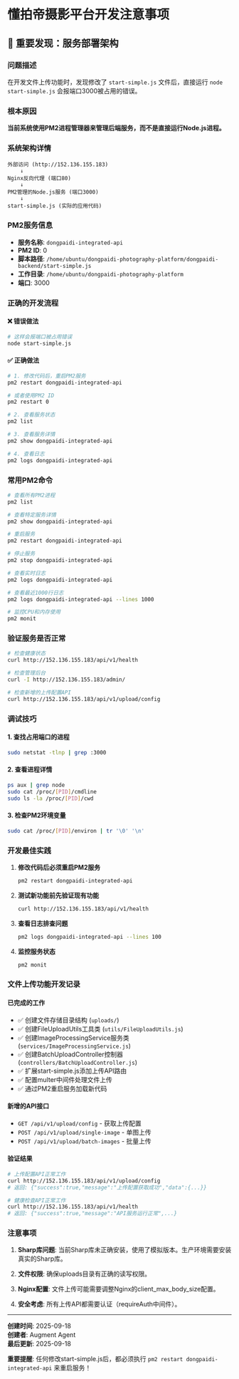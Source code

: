 # 懂拍帝摄影平台开发注意事项

## 🚨 重要发现：服务部署架构

### 问题描述
在开发文件上传功能时，发现修改了 `start-simple.js` 文件后，直接运行 `node start-simple.js` 会报端口3000被占用的错误。

### 根本原因
**当前系统使用PM2进程管理器来管理后端服务，而不是直接运行Node.js进程。**

### 系统架构详情
```
外部访问 (http://152.136.155.183) 
    ↓
Nginx反向代理 (端口80)
    ↓  
PM2管理的Node.js服务 (端口3000)
    ↓
start-simple.js (实际的应用代码)
```

### PM2服务信息
- **服务名称**: `dongpaidi-integrated-api`
- **PM2 ID**: 0
- **脚本路径**: `/home/ubuntu/dongpaidi-photography-platform/dongpaidi-backend/start-simple.js`
- **工作目录**: `/home/ubuntu/dongpaidi-photography-platform`
- **端口**: 3000

### 正确的开发流程

#### ❌ 错误做法
```bash
# 这样会报端口被占用错误
node start-simple.js
```

#### ✅ 正确做法
```bash
# 1. 修改代码后，重启PM2服务
pm2 restart dongpaidi-integrated-api

# 或者使用PM2 ID
pm2 restart 0

# 2. 查看服务状态
pm2 list

# 3. 查看服务详情
pm2 show dongpaidi-integrated-api

# 4. 查看日志
pm2 logs dongpaidi-integrated-api
```

### 常用PM2命令

```bash
# 查看所有PM2进程
pm2 list

# 查看特定服务详情
pm2 show dongpaidi-integrated-api

# 重启服务
pm2 restart dongpaidi-integrated-api

# 停止服务
pm2 stop dongpaidi-integrated-api

# 查看实时日志
pm2 logs dongpaidi-integrated-api

# 查看最近1000行日志
pm2 logs dongpaidi-integrated-api --lines 1000

# 监控CPU和内存使用
pm2 monit
```

### 验证服务是否正常

```bash
# 检查健康状态
curl http://152.136.155.183/api/v1/health

# 检查管理后台
curl -I http://152.136.155.183/admin/

# 检查新增的上传配置API
curl http://152.136.155.183/api/v1/upload/config
```

### 调试技巧

#### 1. 查找占用端口的进程
```bash
sudo netstat -tlnp | grep :3000
```

#### 2. 查看进程详情
```bash
ps aux | grep node
sudo cat /proc/[PID]/cmdline
sudo ls -la /proc/[PID]/cwd
```

#### 3. 检查PM2环境变量
```bash
sudo cat /proc/[PID]/environ | tr '\0' '\n'
```

### 开发最佳实践

1. **修改代码后必须重启PM2服务**
   ```bash
   pm2 restart dongpaidi-integrated-api
   ```

2. **测试新功能前先验证现有功能**
   ```bash
   curl http://152.136.155.183/api/v1/health
   ```

3. **查看日志排查问题**
   ```bash
   pm2 logs dongpaidi-integrated-api --lines 100
   ```

4. **监控服务状态**
   ```bash
   pm2 monit
   ```

### 文件上传功能开发记录

#### 已完成的工作
- ✅ 创建文件存储目录结构 (`uploads/`)
- ✅ 创建FileUploadUtils工具类 (`utils/FileUploadUtils.js`)
- ✅ 创建ImageProcessingService服务类 (`services/ImageProcessingService.js`)
- ✅ 创建BatchUploadController控制器 (`controllers/BatchUploadController.js`)
- ✅ 扩展start-simple.js添加上传API路由
- ✅ 配置multer中间件处理文件上传
- ✅ 通过PM2重启服务加载新代码

#### 新增的API接口
- `GET /api/v1/upload/config` - 获取上传配置
- `POST /api/v1/upload/single-image` - 单图上传
- `POST /api/v1/upload/batch-images` - 批量上传

#### 验证结果
```bash
# 上传配置API正常工作
curl http://152.136.155.183/api/v1/upload/config
# 返回: {"success":true,"message":"上传配置获取成功","data":{...}}

# 健康检查API正常工作  
curl http://152.136.155.183/api/v1/health
# 返回: {"success":true,"message":"API服务运行正常",...}
```

### 注意事项

1. **Sharp库问题**: 当前Sharp库未正确安装，使用了模拟版本。生产环境需要安装真实的Sharp库。

2. **文件权限**: 确保uploads目录有正确的读写权限。

3. **Nginx配置**: 文件上传可能需要调整Nginx的client_max_body_size配置。

4. **安全考虑**: 所有上传API都需要认证（requireAuth中间件）。

---

**创建时间**: 2025-09-18  
**创建者**: Augment Agent  
**最后更新**: 2025-09-18  

**重要提醒**: 任何修改start-simple.js后，都必须执行 `pm2 restart dongpaidi-integrated-api` 来重启服务！
